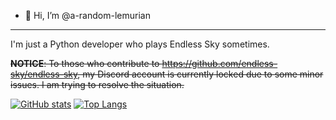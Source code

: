 - 👋 Hi, I’m @a-random-lemurian
----
I'm just a Python developer who plays Endless Sky sometimes.

~~**NOTICE**: To those who contribute to https://github.com/endless-sky/endless-sky, my Discord account is currently locked due to some minor issues. I am trying to resolve the situation.~~

[![GitHub stats](https://github-readme-stats.vercel.app/api?username=a-random-lemurian)](https://github.com/anuraghazra/github-readme-stats)
[![Top Langs](https://github-readme-stats.vercel.app/api/top-langs/?username=a-random-lemurian&layout=compact)](https://github.com/anuraghazra/github-readme-stats)

<!---
a-random-lemurian/a-random-lemurian is a ✨ special ✨ repository because its `README.md` (this file) appears on your GitHub profile.
You can click the Preview link to take a look at your changes.
--->

